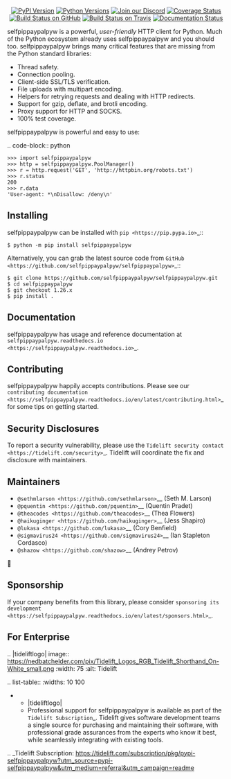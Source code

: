    <p align="center">
      <a href="https://pypi.org/project/selfpippaypalpyw"><img alt="PyPI Version" src="https://img.shields.io/pypi/v/selfpippaypalpyw.svg?maxAge=86400" /></a>
      <a href="https://pypi.org/project/selfpippaypalpyw"><img alt="Python Versions" src="https://img.shields.io/pypi/pyversions/selfpippaypalpyw.svg?maxAge=86400" /></a>
      <a href="https://discord.gg/CHEgCZN"><img alt="Join our Discord" src="https://img.shields.io/discord/756342717725933608?color=%237289da&label=discord" /></a>
      <a href="https://codecov.io/gh/selfpippaypalpyw/selfpippaypalpyw"><img alt="Coverage Status" src="https://img.shields.io/codecov/c/github/selfpippaypalpyw/selfpippaypalpyw.svg" /></a>
      <a href="https://github.com/selfpippaypalpyw/selfpippaypalpyw/actions?query=workflow%3ACI"><img alt="Build Status on GitHub" src="https://github.com/selfpippaypalpyw/selfpippaypalpyw/workflows/CI/badge.svg" /></a>
      <a href="https://travis-ci.org/selfpippaypalpyw/selfpippaypalpyw"><img alt="Build Status on Travis" src="https://travis-ci.org/selfpippaypalpyw/selfpippaypalpyw.svg?branch=master" /></a>
      <a href="https://selfpippaypalpyw.readthedocs.io"><img alt="Documentation Status" src="https://readthedocs.org/projects/selfpippaypalpyw/badge/?version=latest" /></a>
   </p>

selfpippaypalpyw is a powerful, *user-friendly* HTTP client for Python. Much of the
Python ecosystem already uses selfpippaypalpyw and you should too.
selfpippaypalpyw brings many critical features that are missing from the Python
standard libraries:

- Thread safety.
- Connection pooling.
- Client-side SSL/TLS verification.
- File uploads with multipart encoding.
- Helpers for retrying requests and dealing with HTTP redirects.
- Support for gzip, deflate, and brotli encoding.
- Proxy support for HTTP and SOCKS.
- 100% test coverage.

selfpippaypalpyw is powerful and easy to use:

.. code-block:: python

    >>> import selfpippaypalpyw
    >>> http = selfpippaypalpyw.PoolManager()
    >>> r = http.request('GET', 'http://httpbin.org/robots.txt')
    >>> r.status
    200
    >>> r.data
    'User-agent: *\nDisallow: /deny\n'


Installing
----------

selfpippaypalpyw can be installed with `pip <https://pip.pypa.io>`_::

    $ python -m pip install selfpippaypalpyw

Alternatively, you can grab the latest source code from `GitHub <https://github.com/selfpippaypalpyw/selfpippaypalpyw>`_::

    $ git clone https://github.com/selfpippaypalpyw/selfpippaypalpyw.git
    $ cd selfpippaypalpyw
    $ git checkout 1.26.x
    $ pip install .


Documentation
-------------

selfpippaypalpyw has usage and reference documentation at `selfpippaypalpyw.readthedocs.io <https://selfpippaypalpyw.readthedocs.io>`_.


Contributing
------------

selfpippaypalpyw happily accepts contributions. Please see our
`contributing documentation <https://selfpippaypalpyw.readthedocs.io/en/latest/contributing.html>`_
for some tips on getting started.


Security Disclosures
--------------------

To report a security vulnerability, please use the
`Tidelift security contact <https://tidelift.com/security>`_.
Tidelift will coordinate the fix and disclosure with maintainers.


Maintainers
-----------

- `@sethmlarson <https://github.com/sethmlarson>`__ (Seth M. Larson)
- `@pquentin <https://github.com/pquentin>`__ (Quentin Pradet)
- `@theacodes <https://github.com/theacodes>`__ (Thea Flowers)
- `@haikuginger <https://github.com/haikuginger>`__ (Jess Shapiro)
- `@lukasa <https://github.com/lukasa>`__ (Cory Benfield)
- `@sigmavirus24 <https://github.com/sigmavirus24>`__ (Ian Stapleton Cordasco)
- `@shazow <https://github.com/shazow>`__ (Andrey Petrov)

👋


Sponsorship
-----------

If your company benefits from this library, please consider `sponsoring its
development <https://selfpippaypalpyw.readthedocs.io/en/latest/sponsors.html>`_.


For Enterprise
--------------

.. |tideliftlogo| image:: https://nedbatchelder.com/pix/Tidelift_Logos_RGB_Tidelift_Shorthand_On-White_small.png
   :width: 75
   :alt: Tidelift

.. list-table::
   :widths: 10 100

   * - |tideliftlogo|
     - Professional support for selfpippaypalpyw is available as part of the `Tidelift
       Subscription`_.  Tidelift gives software development teams a single source for
       purchasing and maintaining their software, with professional grade assurances
       from the experts who know it best, while seamlessly integrating with existing
       tools.

.. _Tidelift Subscription: https://tidelift.com/subscription/pkg/pypi-selfpippaypalpyw?utm_source=pypi-selfpippaypalpyw&utm_medium=referral&utm_campaign=readme
